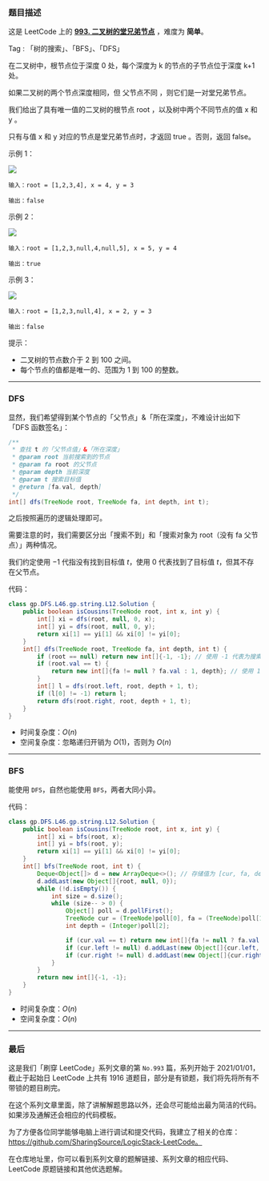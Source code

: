 ### 题目描述

这是 LeetCode 上的 **[993. 二叉树的堂兄弟节点](https://leetcode-cn.com/problems/cousins-in-binary-tree/solution/gong-shui-san-xie-shu-de-sou-suo-dfs-bfs-b200/)** ，难度为 **简单**。

Tag : 「树的搜索」、「BFS」、「DFS」




在二叉树中，根节点位于深度 0 处，每个深度为 k 的节点的子节点位于深度 k+1 处。

如果二叉树的两个节点深度相同，但 父节点不同 ，则它们是一对堂兄弟节点。

我们给出了具有唯一值的二叉树的根节点 root ，以及树中两个不同节点的值 x 和 y 。

只有与值 x 和 y 对应的节点是堂兄弟节点时，才返回 true 。否则，返回 false。

示例 1：

![](https://assets.leetcode-cn.com/aliyun-lc-upload/uploads/2019/02/16/q1248-01.png)

```
输入：root = [1,2,3,4], x = 4, y = 3

输出：false
```
示例 2：

![](https://assets.leetcode-cn.com/aliyun-lc-upload/uploads/2019/02/16/q1248-02.png)

```
输入：root = [1,2,3,null,4,null,5], x = 5, y = 4

输出：true
```
示例 3：

![](https://assets.leetcode-cn.com/aliyun-lc-upload/uploads/2019/02/16/q1248-03.png)

```
输入：root = [1,2,3,null,4], x = 2, y = 3

输出：false
```

提示：
* 二叉树的节点数介于 2 到 100 之间。
* 每个节点的值都是唯一的、范围为 1 到 100 的整数。

---

### DFS

显然，我们希望得到某个节点的「父节点」&「所在深度」，不难设计出如下「DFS 函数签名」：

```Java []
/**
 * 查找 t 的「父节点值」&「所在深度」
 * @param root 当前搜索到的节点
 * @param fa root 的父节点
 * @param depth 当前深度
 * @param t 搜索目标值
 * @return [fa.val, depth]
 */
int[] dfs(TreeNode root, TreeNode fa, int depth, int t);
```
之后按照遍历的逻辑处理即可。

需要注意的时，我们需要区分出「搜索不到」和「搜索对象为 root（没有 fa 父节点）」两种情况。

我们约定使用 $-1$ 代指没有找到目标值 $t$，使用 $0$ 代表找到了目标值 $t$，但其不存在父节点。

代码：
```Java []
class gp.DFS.L46.gp.string.L12.Solution {
    public boolean isCousins(TreeNode root, int x, int y) {
        int[] xi = dfs(root, null, 0, x);
        int[] yi = dfs(root, null, 0, y);
        return xi[1] == yi[1] && xi[0] != yi[0];
    }
    int[] dfs(TreeNode root, TreeNode fa, int depth, int t) {
        if (root == null) return new int[]{-1, -1}; // 使用 -1 代表为搜索不到 t
        if (root.val == t) {
            return new int[]{fa != null ? fa.val : 1, depth}; // 使用 1 代表搜索值 t 为 root
        }
        int[] l = dfs(root.left, root, depth + 1, t);
        if (l[0] != -1) return l;
        return dfs(root.right, root, depth + 1, t);
    }
}
```
* 时间复杂度：$O(n)$
* 空间复杂度：忽略递归开销为 $O(1)$，否则为 $O(n)$

---

### BFS

能使用 `DFS`，自然也能使用 `BFS`，两者大同小异。

代码：
```Java []
class gp.DFS.L46.gp.string.L12.Solution {
    public boolean isCousins(TreeNode root, int x, int y) {
        int[] xi = bfs(root, x);
        int[] yi = bfs(root, y);
        return xi[1] == yi[1] && xi[0] != yi[0];
    }
    int[] bfs(TreeNode root, int t) {
        Deque<Object[]> d = new ArrayDeque<>(); // 存储值为 [cur, fa, depth]
        d.addLast(new Object[]{root, null, 0});
        while (!d.isEmpty()) {
            int size = d.size();
            while (size-- > 0) {
                Object[] poll = d.pollFirst();
                TreeNode cur = (TreeNode)poll[0], fa = (TreeNode)poll[1];
                int depth = (Integer)poll[2];

                if (cur.val == t) return new int[]{fa != null ? fa.val : 0, depth};
                if (cur.left != null) d.addLast(new Object[]{cur.left, cur, depth + 1});
                if (cur.right != null) d.addLast(new Object[]{cur.right, cur, depth + 1});
            }
        }
        return new int[]{-1, -1};
    }
}
```
* 时间复杂度：$O(n)$
* 空间复杂度：$O(n)$

---

### 最后

这是我们「刷穿 LeetCode」系列文章的第 `No.993` 篇，系列开始于 2021/01/01，截止于起始日 LeetCode 上共有 1916 道题目，部分是有锁题，我们将先将所有不带锁的题目刷完。

在这个系列文章里面，除了讲解解题思路以外，还会尽可能给出最为简洁的代码。如果涉及通解还会相应的代码模板。

为了方便各位同学能够电脑上进行调试和提交代码，我建立了相关的仓库：https://github.com/SharingSource/LogicStack-LeetCode。

在仓库地址里，你可以看到系列文章的题解链接、系列文章的相应代码、LeetCode 原题链接和其他优选题解。

